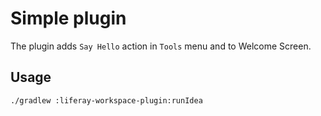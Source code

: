 # Simple plugin

The plugin adds `Say Hello` action in `Tools` menu and to Welcome Screen.

## Usage

`./gradlew :liferay-workspace-plugin:runIdea`